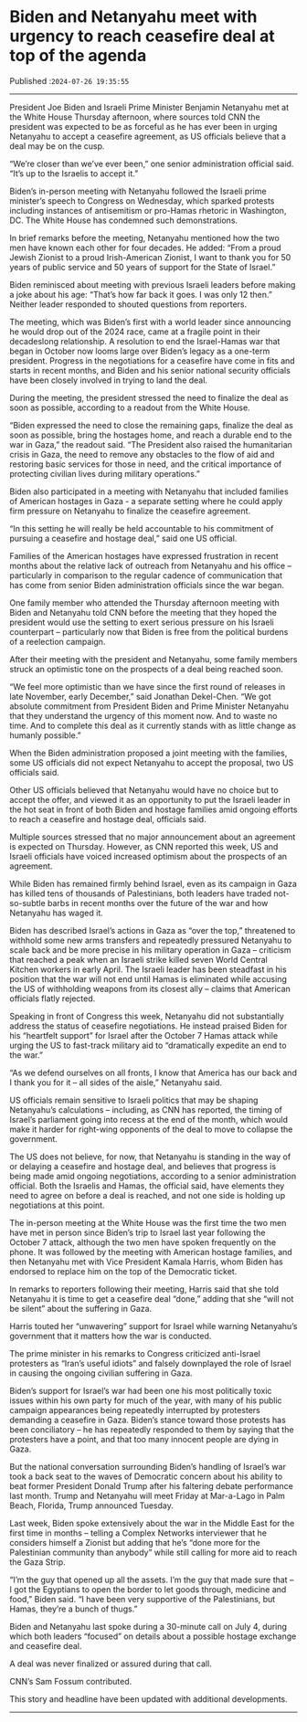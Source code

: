 # Biden and Netanyahu meet with urgency to reach ceasefire deal at top of the agenda

Published :`2024-07-26 19:35:55`

---

President Joe Biden and Israeli Prime Minister Benjamin Netanyahu met at the White House Thursday afternoon, where sources told CNN the president was expected to be as forceful as he has ever been in urging Netanyahu to accept a ceasefire agreement, as US officials believe that a deal may be on the cusp.

“We’re closer than we’ve ever been,” one senior administration official said. “It’s up to the Israelis to accept it.”

Biden’s in-person meeting with Netanyahu followed the Israeli prime minister’s speech to Congress on Wednesday, which sparked protests including instances of antisemitism or pro-Hamas rhetoric in Washington, DC. The White House has condemned such demonstrations.

In brief remarks before the meeting, Netanyahu mentioned how the two men have known each other for four decades. He added: “From a proud Jewish Zionist to a proud Irish-American Zionist, I want to thank you for 50 years of public service and 50 years of support for the State of Israel.”

Biden reminisced about meeting with previous Israeli leaders before making a joke about his age: “That’s how far back it goes. I was only 12 then.” Neither leader responded to shouted questions from reporters.

The meeting, which was Biden’s first with a world leader since announcing he would drop out of the 2024 race, came at a fragile point in their decadeslong relationship. A resolution to end the Israel-Hamas war that began in October now looms large over Biden’s legacy as a one-term president. Progress in the negotiations for a ceasefire have come in fits and starts in recent months, and Biden and his senior national security officials have been closely involved in trying to land the deal.

During the meeting, the president stressed the need to finalize the deal as soon as possible, according to a readout from the White House.

“Biden expressed the need to close the remaining gaps, finalize the deal as soon as possible, bring the hostages home, and reach a durable end to the war in Gaza,” the readout said. “The President also raised the humanitarian crisis in Gaza, the need to remove any obstacles to the flow of aid and restoring basic services for those in need, and the critical importance of protecting civilian lives during military operations.”

Biden also participated in a meeting with Netanyahu that included families of American hostages in Gaza - a separate setting where he could apply firm pressure on Netanyahu to finalize the ceasefire agreement.

“In this setting he will really be held accountable to his commitment of pursuing a ceasefire and hostage deal,” said one US official.

Families of the American hostages have expressed frustration in recent months about the relative lack of outreach from Netanyahu and his office – particularly in comparison to the regular cadence of communication that has come from senior Biden administration officials since the war began.

One family member who attended the Thursday afternoon meeting with Biden and Netanyahu told CNN before the meeting that they hoped the president would use the setting to exert serious pressure on his Israeli counterpart – particularly now that Biden is free from the political burdens of a reelection campaign.

After their meeting with the president and Netanyahu, some family members struck an optimistic tone on the prospects of a deal being reached soon.

“We feel more optimistic than we have since the first round of releases in late November, early December,” said Jonathan Dekel-Chen. “We got absolute commitment from President Biden and Prime Minister Netanyahu that they understand the urgency of this moment now. And to waste no time. And to complete this deal as it currently stands with as little change as humanly possible.”

When the Biden administration proposed a joint meeting with the families, some US officials did not expect Netanyahu to accept the proposal, two US officials said.

Other US officials believed that Netanyahu would have no choice but to accept the offer, and viewed it as an opportunity to put the Israeli leader in the hot seat in front of both Biden and hostage families amid ongoing efforts to reach a ceasefire and hostage deal, officials said.

Multiple sources stressed that no major announcement about an agreement is expected on Thursday. However, as CNN reported this week, US and Israeli officials have voiced increased optimism about the prospects of an agreement.

While Biden has remained firmly behind Israel, even as its campaign in Gaza has killed tens of thousands of Palestinians, both leaders have traded not-so-subtle barbs in recent months over the future of the war and how Netanyahu has waged it.

Biden has described Israel’s actions in Gaza as “over the top,” threatened to withhold some new arms transfers and repeatedly pressured Netanyahu to scale back and be more precise in his military operation in Gaza – criticism that reached a peak when an Israeli strike killed seven World Central Kitchen workers in early April. The Israeli leader has been steadfast in his position that the war will not end until Hamas is eliminated while accusing the US of withholding weapons from its closest ally – claims that American officials flatly rejected.

Speaking in front of Congress this week, Netanyahu did not substantially address the status of ceasefire negotiations. He instead praised Biden for his “heartfelt support” for Israel after the October 7 Hamas attack while urging the US to fast-track military aid to “dramatically expedite an end to the war.”

“As we defend ourselves on all fronts, I know that America has our back and I thank you for it – all sides of the aisle,” Netanyahu said.

US officials remain sensitive to Israeli politics that may be shaping Netanyahu’s calculations – including, as CNN has reported, the timing of Israel’s parliament going into recess at the end of the month, which would make it harder for right-wing opponents of the deal to move to collapse the government.

The US does not believe, for now, that Netanyahu is standing in the way of or delaying a ceasefire and hostage deal, and believes that progress is being made amid ongoing negotiations, according to a senior administration official. Both the Israelis and Hamas, the official said, have elements they need to agree on before a deal is reached, and not one side is holding up negotiations at this point.

The in-person meeting at the White House was the first time the two men have met in person since Biden’s trip to Israel last year following the October 7 attack, although the two men have spoken frequently on the phone. It was followed by the meeting with American hostage families, and then Netanyahu met with Vice President Kamala Harris, whom Biden has endorsed to replace him on the top of the Democratic ticket.

In remarks to reporters following their meeting, Harris said that she told Netanyahu it is time to get a ceasefire deal “done,” adding that she “will not be silent” about the suffering in Gaza.

Harris touted her “unwavering” support for Israel while warning Netanyahu’s government that it matters how the war is conducted.

The prime minister in his remarks to Congress criticized anti-Israel protesters as “Iran’s useful idiots” and falsely downplayed the role of Israel in causing the ongoing civilian suffering in Gaza.

Biden’s support for Israel’s war had been one his most politically toxic issues within his own party for much of the year, with many of his public campaign appearances being repeatedly interrupted by protesters demanding a ceasefire in Gaza. Biden’s stance toward those protests has been conciliatory – he has repeatedly responded to them by saying that the protesters have a point, and that too many innocent people are dying in Gaza.

But the national conversation surrounding Biden’s handling of Israel’s war took a back seat to the waves of Democratic concern about his ability to beat former President Donald Trump after his faltering debate performance last month. Trump and Netanyahu will meet Friday at Mar-a-Lago in Palm Beach, Florida, Trump announced Tuesday.

Last week, Biden spoke extensively about the war in the Middle East for the first time in months – telling a Complex Networks interviewer that he considers himself a Zionist but adding that he’s “done more for the Palestinian community than anybody” while still calling for more aid to reach the Gaza Strip.

“I’m the guy that opened up all the assets. I’m the guy that made sure that – I got the Egyptians to open the border to let goods through, medicine and food,” Biden said. “I have been very supportive of the Palestinians, but Hamas, they’re a bunch of thugs.”

Biden and Netanyahu last spoke during a 30-minute call on July 4, during which both leaders “focused” on details about a possible hostage exchange and ceasefire deal.

A deal was never finalized or assured during that call.

CNN’s Sam Fossum contributed.

This story and headline have been updated with additional developments.

---

